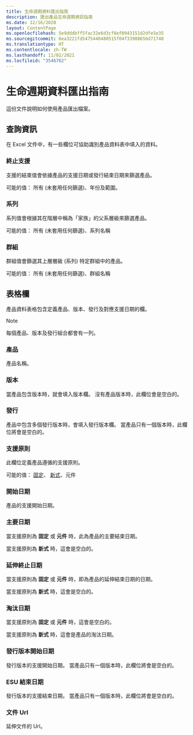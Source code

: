 ```yaml
---
title: 生命週期資料匯出指南
description: 匯出產品生命週期資訊指南
ms.date: 12/16/2020
layout: ContentPage
ms.openlocfilehash: 5e9dddbff5fac32e6d3cf8ef0943151d2dfe5e35
ms.sourcegitcommit: 6ea3221fd5475440480515f04f33988656d71748
ms.translationtype: HT
ms.contentlocale: zh-TW
ms.lasthandoff: 11/02/2021
ms.locfileid: "3546762"
---
```

# <a name="lifecycle-data-export-guidance"></a>生命週期資料匯出指南
這份文件說明如何使用產品匯出檔案。

## <a name="query-information"></a>查詢資訊
在 Excel 文件中，有一些欄位可協助識別產品資料表中填入的資料。

### <a name="end-of-support"></a>終止支援
支援的結束值會依據產品的支援日期或發行結束日期來篩選產品。

可能的值： 所有 (未套用任何篩選)、年份及範圍。

### <a name="family"></a>系列
系列值會根據其在階層中稱為「家族」的父系層級來篩選產品。

可能的值： 所有 (未套用任何篩選)、系列名稱

### <a name="group"></a>群組
群組值會篩選其上層層級 (系列) 特定群組中的產品。

可能的值： 所有 (未套用任何篩選)、群組名稱

## <a name="table-columns"></a>表格欄
產品資料表格包含定義產品、版本、發行及對應支援日期的欄。

> [!NOTE]
> 每個產品、版本及發行組合都會有一列。

### <a name="product"></a>產品
產品名稱。

### <a name="edition"></a>版本
當產品包含版本時，就會填入版本欄。 沒有產品版本時，此欄位會是空白的。

### <a name="release"></a>發行
產品中包含多個發行版本時，會填入發行版本欄。
當產品只有一個版本時，此欄位將會是空白的。

### <a name="support-policy"></a>支援原則
此欄位定義產品遵循的支援原則。

可能的值： [固定](/lifecycle/policies/fixed)、 [新式](/lifecycle/policies/modern)、元件

### <a name="start-date"></a>開始日期
產品的支援開始日期。

### <a name="mainstream-date"></a>主要日期
當支援原則為 **固定** 或 **元件** 時，此為產品的主要結束日期。
  
當支援原則為 **新式** 時，這會是空白的。

### <a name="extended-end-date"></a>延伸終止日期
當支援原則為 **固定** 或 **元件** 時，即為產品的延伸結束日期的日期。

當支援原則為 **新式** 時，這會是空白的。

### <a name="retirement-date"></a>淘汰日期
當支援原則為 **固定** 或 **元件** 時，這會是空白的。

當支援原則為 **新式** 時，這會是產品的淘汰日期。

### <a name="release-start-date"></a>發行版本開始日期
發行版本的支援開始日期。 當產品只有一個版本時，此欄位將會是空白的。
 
### <a name="release-end-date"></a>ESU 結束日期
發行版本的支援結束日期。
當產品只有一個版本時，此欄位將會是空白的。

### <a name="docs-url"></a>文件 Url
延伸文件的 Url。

